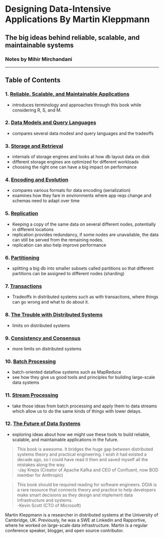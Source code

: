 ﻿# Designing Data-Intensive Applications By Martin Kleppmann
## The big ideas behind reliable, scalable, and maintainable systems
### Notes by Mihir Mirchandani
---

## Table of Contents

### 1. [Reliable, Scalable, and Maintainable Applications](01.md)
- introduces terminology and approaches through this book while considering R, S, and M.
### 2. [Data Models and Query Languages](02.md)
- compares several data modesl and query languages and the tradeoffs
### 3. [Storage and Retrieval](03.md)
- internals of storage engines and looks at how db layout data on disk
- different storage engines are optimized for different workloads
- choosing the right one can have a big impact on performance
### 4. [Encoding and Evolution](04.md)
- compares various formats for data encoding (serialization)
-  examines how they fare in environments where app reqs change and schemas need to adapt over time
### 5. [Replication](05.md)
- Keeping a copy of the same data on several different nodes, potentially in different locations
- replication provides redundancy, if some nodes are unavailable, the data can still be served from the remaining nodes.
- replication can also help improve performance
### 6. [Partitioning](06.md)
- splitting a big db into smaller subsets called partitions so that different partitions can be assigned to different nodes (sharding)
### 7. [Transactions](07.md)
- Tradeoffs in distributed systems such as with transactions, where things can go wrong and what to do about it.
### 8. [The Trouble with Distributed Systems](08.md)
- limits on distributed systems
### 9. [Consistency and Consensus](09.md)
- more limits on distributed systems
### 10. [Batch Processing](10.md)
- batch-oriented dataflow systems such as MapReduce
- see how they give us good tools and principles for building large-scale data systems
### 11. [Stream Processing](11.md)
- take those ideas from batch processing and apply them to data streams which allow us to do the same kinds of things with lower delays.
### 12. [The Future of Data Systems](12.md)
- exploring ideas about how we might use these tools to build reliable, scalable, and maintainable applications in the future.

> This book is awesome. It bridges the huge gap between distributed systems theory and practical engineering. I wish it had existed a decade ago, so I could have read it then and saved myself all the mistakes along the way. <br>
-Jay Kreps (Creator of Apache Kafka and CEO of Confluent, now BOD member for Anthropic)

> This book should be required reading for software engineers. DDIA is a rare resource that connects theory and practice to help developers make smart decisions as they design and implement data infrastructure and systems. <br>
-Kevin Scott (CTO of Microsoft)

Martin Kleppmann is a researcher in distributed systems at the University of Cambridge, UK. Previously, he was a SWE at Linkedin and Rapportive, where he worked on large-scale data infrastructure. Martin is a regular conference speaker, blogger, and open source contributor.






